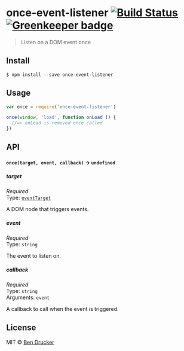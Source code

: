 # once-event-listener [![Build Status](https://travis-ci.org/bendrucker/once-event-listener.svg?branch=master)](https://travis-ci.org/bendrucker/once-event-listener) [![Greenkeeper badge](https://badges.greenkeeper.io/bendrucker/once-event-listener.svg)](https://greenkeeper.io/)

> Listen on a DOM event once


## Install

```
$ npm install --save once-event-listener
```


## Usage

```js
var once = require('once-event-listener')

once(window, 'load', function onLoad () {
  //=> onLoad is removed once called
})
```

## API

#### `once(target, event, callback)` -> `undefined`

##### target

*Required*  
Type: [`eventTarget`](https://developer.mozilla.org/en-US/docs/Web/API/EventTarget)

A DOM node that triggers events.

##### event

*Required*  
Type: `string`

The event to listen on.

##### callback

*Required*  
Type: `string`  
Arguments: `event`

A callback to call when the event is triggered.


## License

MIT © [Ben Drucker](http://bendrucker.me)
